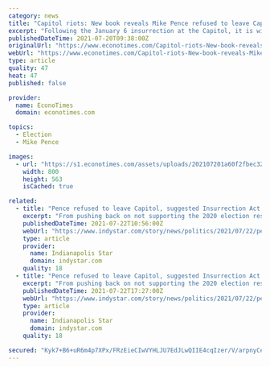 ```yaml
---
category: news
title: "Capitol riots: New book reveals Mike Pence refused to leave Capitol during insurrection"
excerpt: "Following the January 6 insurrection at the Capitol, it is widely believed that there is now a rift between former vice president Mike Pence and former President Donald Trump. A new book revealed that Pence refused"
publishedDateTime: 2021-07-20T09:38:00Z
originalUrl: "https://www.econotimes.com/Capitol-riots-New-book-reveals-Mike-Pence-refused-to-leave-Capitol-during-insurrection-1613236"
webUrl: "https://www.econotimes.com/Capitol-riots-New-book-reveals-Mike-Pence-refused-to-leave-Capitol-during-insurrection-1613236"
type: article
quality: 47
heat: 47
published: false

provider:
  name: EconoTimes
  domain: econotimes.com

topics:
  - Election
  - Mike Pence

images:
  - url: "https://s1.econotimes.com/assets/uploads/202107201a60f2fbec3238c88_th_1024x0.jpg"
    width: 800
    height: 563
    isCached: true

related:
  - title: "Pence refused to leave Capitol, suggested Insurrection Act for BLM protests: What new books say about VP"
    excerpt: "From pushing back on not supporting the 2020 election results to suggesting the Insurrection Act: Here's what 3 new books say about ex-VP Mike Pence."
    publishedDateTime: 2021-07-22T10:56:00Z
    webUrl: "https://www.indystar.com/story/news/politics/2021/07/22/pence-refused-leave-capitol-ordered-troops-new-trump-books/8039176002/"
    type: article
    provider:
      name: Indianapolis Star
      domain: indystar.com
    quality: 18
  - title: "Pence refused to leave Capitol, suggested Insurrection Act for BLM protests: What new books say about VP"
    excerpt: "From pushing back on not supporting the 2020 election results to suggesting the Insurrection Act: Here's what 3 new books say about ex-VP Mike Pence."
    publishedDateTime: 2021-07-22T17:27:00Z
    webUrl: "https://www.indystar.com/story/news/politics/2021/07/22/pence-refused-leave-capitol-ordered-troops-new-trump-books/8039176002/?bingParse"
    type: article
    provider:
      name: Indianapolis Star
      domain: indystar.com
    quality: 18

secured: "Kyk7+B6+uR6m4p7XPx/FRzEieCIwVYHLJU7EdJLwQIIE4cqIzer/V/arpnyCe9mVDLvruqN8K7W/nuWxmdbwZMy1m5mmzD6kqo3WYx+SQ6JMXV0Ond4cHdm/c21hdLrdOP3xfR1EFZXuRZ/SEas89uuhk9uZpFSIH9BV5Mu64T6ebGi68dxfJUB7qbtuDC/+wXABW/SeLrnly2c3uvMr+ugruLQB86k+LV1wY77HYyHdLRaYO06sJcHNaLUOIm9aJnLmFYJbYed45C1dzwvfJV8rOm98DGCsSYGhM/s88OI6Poq/XmaXxJhTopxWMZ7NCC6zIsOnKgJcP+cuKFz5vzwGLaLnK84g8N8RcWfN0sE=;QpqtaHTinY8uPIj02VxHvA=="
---
```


